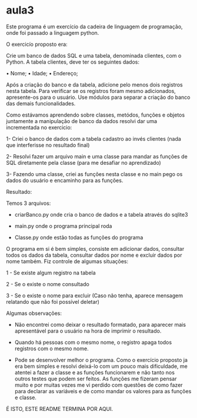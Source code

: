 # aula3
Este programa é um exercício da cadeira de linguagem de programação, onde foi passado a linguagem python.

O exercicío proposto era:

Crie um banco de dados SQL e uma tabela, denominada clientes, com o Python. A tabela
clientes, deve ter os seguintes dados:

• Nome;
• Idade;
• Endereço;

Após a criação do banco e da tabela, adicione pelo menos dois registros nesta tabela. Para
verificar se os registros foram mesmo adicionados, apresente-os para o usuário.
Use módulos para separar a criação do banco das demais funcionalidades.

Como estávamos aprendendo sobre classes, metódos, funções e objetos juntamente a manipulação de banco da dados resolvi dar uma incrementada no exercicio:

1- Criei o banco de dados com a tabela cadastro ao invés clientes (nada que interferisse no resultado final)

2- Resolvi fazer um arquivo main e uma classe para mandar as funções de SQL diretamente pela classe (para me desafiar no aprendizado)

3- Fazendo uma classe, criei as funções nesta classe e no main pego os dados do usuário e encaminho para as funções.

Resultado:

Temos 3 arquivos: 

- criarBanco.py onde cria o banco de dados e a tabela através do sqlite3

- main.py onde o programa principal roda

- Classe.py onde estão todas as funções do programa


O programa em si é bem simples, consiste em adicionar dados, consultar todos os dados da tabela, consultar dados por nome e excluir dados por nome também.
Fiz controle de algumas situações:

1 - Se existe algum registro na tabela

2 - Se o existe o nome consultado

3 - Se o existe o nome para excluir (Caso não tenha, aparece mensagem relatando que não foi possível deletar)

Algumas observações:

- Não encontrei como deixar o resultado formatado, para aparecer mais apresentável para o usuário na hora de imprimir o resultado.
 
- Quando há pessoas com o mesmo nome, o registro apaga todos registros com o mesmo nome.

- Pode se desenvolver melhor o programa. Como o exercício proposto ja era bem simples e resolvi deixá-lo com um pouco mais dificuldade,
me atentei a fazer a classe e as funções funcionarem e não tanto nos outros testes que podem ser feitos. As funções me fizeram pensar muito
e por muitas vezes me vi perdido com questões de como fazer para declarar as variáveis e de como mandar os valores para as funções e classe.

É ISTO, ESTE README TERMINA POR AQUI.
